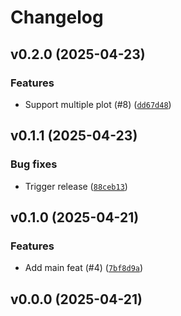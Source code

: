 # Changelog

## v0.2.0 (2025-04-23)

### Features

- Support multiple plot (#8) ([`dd67d48`](https://github.com/34j/matplotlib-multicolored-line/commit/dd67d48d315ea291412a5b566fb5507b08647b65))

## v0.1.1 (2025-04-23)

### Bug fixes

- Trigger release ([`88ceb13`](https://github.com/34j/matplotlib-multicolored-line/commit/88ceb1374c15939441f55fd0266e6d9b8bc72965))

## v0.1.0 (2025-04-21)

### Features

- Add main feat (#4) ([`7bf8d9a`](https://github.com/34j/matplotlib-multicolored-line/commit/7bf8d9a7ce4204e4b6a7f599847d52f3cee30d7e))

## v0.0.0 (2025-04-21)
